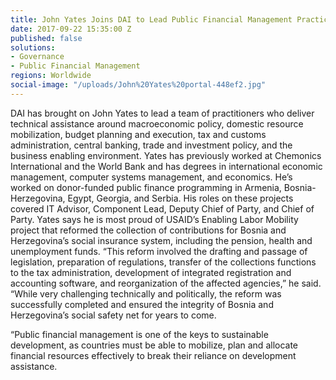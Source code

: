 ```yaml
---
title: John Yates Joins DAI to Lead Public Financial Management Practice
date: 2017-09-22 15:35:00 Z
published: false
solutions:
- Governance
- Public Financial Management
regions: Worldwide
social-image: "/uploads/John%20Yates%20portal-448ef2.jpg"
---
```


DAI has brought on John Yates to lead a team of practitioners who deliver technical assistance around macroeconomic policy, domestic resource mobilization, budget planning and execution, tax and customs administration, central banking, trade and investment policy, and the business enabling environment.
Yates has previously worked at Chemonics International and the World Bank and has degrees in international economic management, computer systems management, and economics. He’s worked on donor-funded public finance programming in Armenia, Bosnia-Herzegovina, Egypt, Georgia, and Serbia. His roles on these projects covered IT Advisor, Component Lead, Deputy Chief of Party, and Chief of Party. 
Yates says he is most proud of USAID’s Enabling Labor Mobility project that reformed the collection of contributions for Bosnia and Herzegovina’s social insurance system, including the pension, health and unemployment funds. “This reform involved the drafting and passage of legislation, preparation of regulations, transfer of the collections functions to the tax administration, development of integrated registration and accounting software, and reorganization of the affected agencies,” he said. “While very challenging technically and politically, the reform was successfully completed and ensured the integrity of Bosnia and Herzegovina’s social safety net for years to come.

“Public financial management is one of the keys to sustainable development, as countries must be able to mobilize, plan and allocate financial resources effectively to break their reliance on development assistance.